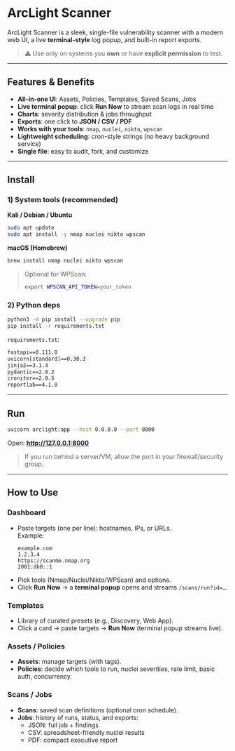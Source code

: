 # ArcLight Scanner

ArcLight Scanner is a sleek, single-file vulnerability scanner with a modern web UI, a live **terminal-style** log popup, and built-in report exports.

> ⚠️ Use only on systems you **own** or have **explicit permission** to test.

---

## Features & Benefits

- **All-in-one UI**: Assets, Policies, Templates, Saved Scans, Jobs  
- **Live terminal popup**: click **Run Now** to stream scan logs in real time  
- **Charts**: severity distribution & jobs throughput  
- **Exports**: one click to **JSON / CSV / PDF**  
- **Works with your tools**: `nmap`, `nuclei`, `nikto`, `wpscan`  
- **Lightweight scheduling**: cron-style strings (no heavy background service)  
- **Single file**: easy to audit, fork, and customize

---

## Install

### 1) System tools (recommended)

**Kali / Debian / Ubuntu**
```bash
sudo apt update
sudo apt install -y nmap nuclei nikto wpscan
```

**macOS (Homebrew)**
```bash
brew install nmap nuclei nikto wpscan
```

> Optional for WPScan:
> ```bash
> export WPSCAN_API_TOKEN=your_token
> ```

### 2) Python deps

```bash
python3 -m pip install --upgrade pip
pip install -r requirements.txt
```

`requirements.txt`:
```txt
fastapi==0.111.0
uvicorn[standard]==0.30.3
jinja2==3.1.4
pydantic==2.8.2
croniter==2.0.5
reportlab==4.1.0
```

---

## Run

```bash
uvicorn arclight:app --host 0.0.0.0 --port 8000
```

Open: **http://127.0.0.1:8000**

> If you run behind a server/VM, allow the port in your firewall/security group.

---

## How to Use

### Dashboard
- Paste targets (one per line): hostnames, IPs, or URLs.  
  Example:
  ```
  example.com
  1.2.3.4
  https://scanme.nmap.org
  2001:db8::1
  ```
- Pick tools (Nmap/Nuclei/Nikto/WPScan) and options.
- Click **Run Now** → a **terminal popup** opens and streams `/scans/run?id=…`.

### Templates
- Library of curated presets (e.g., Discovery, Web App).
- Click a card → paste targets → **Run Now** (terminal popup streams live).

### Assets / Policies
- **Assets**: manage targets (with tags).
- **Policies**: decide which tools to run, nuclei severities, rate limit, basic auth, concurrency.

### Scans / Jobs
- **Scans**: saved scan definitions (optional cron schedule).
- **Jobs**: history of runs, status, and exports:
  - JSON: full job + findings
  - CSV: spreadsheet-friendly nuclei results
  - PDF: compact executive report
